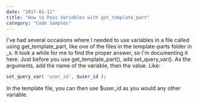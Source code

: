 ```yaml
---
date: "2017-01-11"
title: "How to Pass Variables with get_template_part"
category: "Code Samples"
---
```


I've had several occasions where I needed to use variables in a file called using get_template_part, like one of the files in the template-parts folder in _s. It took a while for me to find the proper answer, so I'm documenting it here. Just before you use get_template_part(), add set_query_var(). As the arguments, add the name of the variable, then the value. Like:

```php
set_query_var( 'user_id', $user_id );
```

In the template file, you can then use $user_id as you would any other variable.
